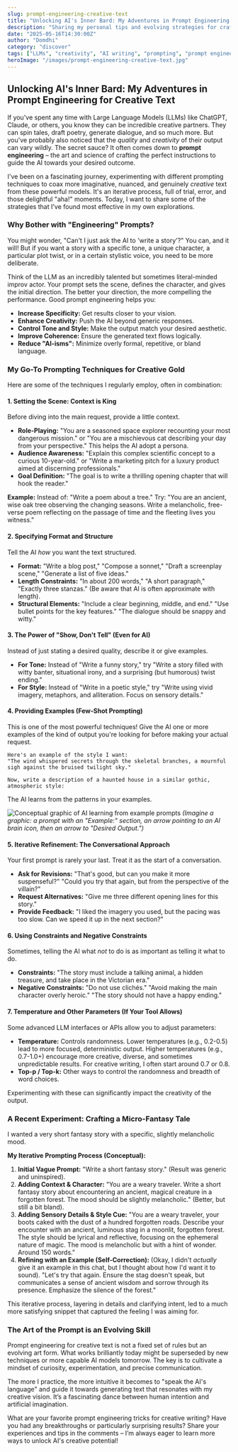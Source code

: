 ```yaml
---
slug: prompt-engineering-creative-text
title: "Unlocking AI's Inner Bard: My Adventures in Prompt Engineering for Creative Text"
description: "Sharing my personal tips and evolving strategies for crafting effective prompts to get more compelling and creative text output from Large Language Models (LLMs)."
date: "2025-05-16T14:30:00Z"
author: "Domdhi"
category: "discover"
tags: ["LLMs", "creativity", "AI writing", "prompting", "prompt engineering", "natural language processing", "creative writing"]
heroImage: "/images/prompt-engineering-creative-text.jpg"
---
```

## Unlocking AI's Inner Bard: My Adventures in Prompt Engineering for Creative Text

If you've spent any time with Large Language Models (LLMs) like ChatGPT, Claude, or others, you know they can be incredible creative partners. They can spin tales, draft poetry, generate dialogue, and so much more. But you've probably also noticed that the *quality* and *creativity* of their output can vary wildly. The secret sauce? It often comes down to **prompt engineering** – the art and science of crafting the perfect instructions to guide the AI towards your desired outcome.

I've been on a fascinating journey, experimenting with different prompting techniques to coax more imaginative, nuanced, and genuinely *creative* text from these powerful models. It's an iterative process, full of trial, error, and those delightful "aha!" moments. Today, I want to share some of the strategies that I've found most effective in my own explorations.

### Why Bother with "Engineering" Prompts?

You might wonder, "Can't I just ask the AI to 'write a story'?" You can, and it will! But if you want a story with a specific tone, a unique character, a particular plot twist, or in a certain stylistic voice, you need to be more deliberate.

Think of the LLM as an incredibly talented but sometimes literal-minded improv actor. Your prompt sets the scene, defines the character, and gives the initial direction. The better your direction, the more compelling the performance. Good prompt engineering helps you:

*   **Increase Specificity:** Get results closer to your vision.
*   **Enhance Creativity:** Push the AI beyond generic responses.
*   **Control Tone and Style:** Make the output match your desired aesthetic.
*   **Improve Coherence:** Ensure the generated text flows logically.
*   **Reduce "AI-isms":** Minimize overly formal, repetitive, or bland language.

### My Go-To Prompting Techniques for Creative Gold

Here are some of the techniques I regularly employ, often in combination:

#### 1. Setting the Scene: Context is King

Before diving into the main request, provide a little context.
*   **Role-Playing:** "You are a seasoned space explorer recounting your most dangerous mission." or "You are a mischievous cat describing your day from your perspective." This helps the AI adopt a persona.
*   **Audience Awareness:** "Explain this complex scientific concept to a curious 10-year-old." or "Write a marketing pitch for a luxury product aimed at discerning professionals."
*   **Goal Definition:** "The goal is to write a thrilling opening chapter that will hook the reader."

**Example:**
Instead of: "Write a poem about a tree."
Try: "You are an ancient, wise oak tree observing the changing seasons. Write a melancholic, free-verse poem reflecting on the passage of time and the fleeting lives you witness."

#### 2. Specifying Format and Structure

Tell the AI *how* you want the text structured.
*   **Format:** "Write a blog post," "Compose a sonnet," "Draft a screenplay scene," "Generate a list of five ideas."
*   **Length Constraints:** "In about 200 words," "A short paragraph," "Exactly three stanzas." (Be aware that AI is often approximate with length).
*   **Structural Elements:** "Include a clear beginning, middle, and end." "Use bullet points for the key features." "The dialogue should be snappy and witty."

#### 3. The Power of "Show, Don't Tell" (Even for AI)

Instead of just stating a desired quality, describe it or give examples.
*   **For Tone:** Instead of "Write a funny story," try "Write a story filled with witty banter, situational irony, and a surprising (but humorous) twist ending."
*   **For Style:** Instead of "Write in a poetic style," try "Write using vivid imagery, metaphors, and alliteration. Focus on sensory details."

#### 4. Providing Examples (Few-Shot Prompting)

This is one of the most powerful techniques! Give the AI one or more examples of the kind of output you're looking for before making your actual request.
```
Here's an example of the style I want:
"The wind whispered secrets through the skeletal branches, a mournful sigh against the bruised twilight sky."

Now, write a description of a haunted house in a similar gothic, atmospheric style:
```
The AI learns from the patterns in your examples.

![Conceptual graphic of AI learning from example prompts](/images/few-shot-prompting-example.jpg)
*(Imagine a graphic: a prompt with an "Example:" section, an arrow pointing to an AI brain icon, then an arrow to "Desired Output.")*

#### 5. Iterative Refinement: The Conversational Approach

Your first prompt is rarely your last. Treat it as the start of a conversation.
*   **Ask for Revisions:** "That's good, but can you make it more suspenseful?" "Could you try that again, but from the perspective of the villain?"
*   **Request Alternatives:** "Give me three different opening lines for this story."
*   **Provide Feedback:** "I liked the imagery you used, but the pacing was too slow. Can we speed it up in the next section?"

#### 6. Using Constraints and Negative Constraints

Sometimes, telling the AI what *not* to do is as important as telling it what to do.
*   **Constraints:** "The story must include a talking animal, a hidden treasure, and take place in the Victorian era."
*   **Negative Constraints:** "Do not use clichés." "Avoid making the main character overly heroic." "The story should not have a happy ending."

#### 7. Temperature and Other Parameters (If Your Tool Allows)

Some advanced LLM interfaces or APIs allow you to adjust parameters:
*   **Temperature:** Controls randomness. Lower temperatures (e.g., 0.2-0.5) lead to more focused, deterministic output. Higher temperatures (e.g., 0.7-1.0+) encourage more creative, diverse, and sometimes unpredictable results. For creative writing, I often start around 0.7 or 0.8.
*   **Top-p / Top-k:** Other ways to control the randomness and breadth of word choices.

Experimenting with these can significantly impact the creativity of the output.

### A Recent Experiment: Crafting a Micro-Fantasy Tale

I wanted a very short fantasy story with a specific, slightly melancholic mood.

**My Iterative Prompting Process (Conceptual):**

1.  **Initial Vague Prompt:** "Write a short fantasy story." (Result was generic and uninspired).
2.  **Adding Context & Character:** "You are a weary traveler. Write a short fantasy story about encountering an ancient, magical creature in a forgotten forest. The mood should be slightly melancholic." (Better, but still a bit bland).
3.  **Adding Sensory Details & Style Cue:** "You are a weary traveler, your boots caked with the dust of a hundred forgotten roads. Describe your encounter with an ancient, luminous stag in a moonlit, forgotten forest. The style should be lyrical and reflective, focusing on the ephemeral nature of magic. The mood is melancholic but with a hint of wonder. Around 150 words."
4.  **Refining with an Example (Self-Correction):** (Okay, I didn't *actually* give it an example in this chat, but I thought about how I'd want it to sound). "Let's try that again. Ensure the stag doesn't speak, but communicates a sense of ancient wisdom and sorrow through its presence. Emphasize the silence of the forest."

This iterative process, layering in details and clarifying intent, led to a much more satisfying snippet that captured the feeling I was aiming for.

### The Art of the Prompt is an Evolving Skill

Prompt engineering for creative text is not a fixed set of rules but an evolving art form. What works brilliantly today might be superseded by new techniques or more capable AI models tomorrow. The key is to cultivate a mindset of curiosity, experimentation, and precise communication.

The more I practice, the more intuitive it becomes to "speak the AI's language" and guide it towards generating text that resonates with my creative vision. It’s a fascinating dance between human intention and artificial imagination.

What are your favorite prompt engineering tricks for creative writing? Have you had any breakthroughs or particularly surprising results? Share your experiences and tips in the comments – I’m always eager to learn more ways to unlock AI's creative potential!